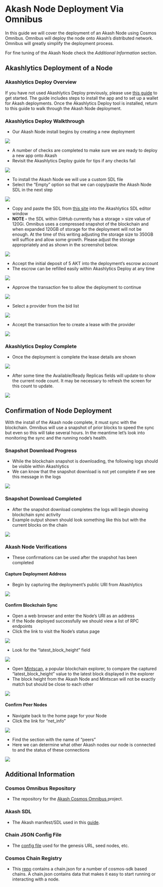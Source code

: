 # Akash Node Deployment Via Omnibus

In this guide we will cover the deployment of an Akash Node using Cosmos Omnibus. Omnibus will deploy the node onto Akash’s distributed network. Omnibus will greatly simplify the deployment process.

For fine tuning of the Akash Node check the _Additional Information_ section.

## Akashlytics Deployment of a Node

### Akashlytics Deploy Overview

If you have not used Akashlytics Deploy previously, please use [this guide](https://docs.akash.network/guides/deploy) to get started. The guide includes steps to install the app and to set up a wallet for Akash deployments. Once the Akashlytics Deploy tool is installed, return to this guide to walk through the Akash Node deployment.

### Akashlytics Deploy Walkthrough

* Our Akash Node install begins by creating a new deployment

![](<../.gitbook/assets/deploymentsHomeScreen (1).png>)

* A number of checks are completed to make sure we are ready to deploy a new app onto Akash
* Revisit the Akashlytics Deploy guide for tips if any checks fail

![](../.gitbook/assets/akashlyticsBaseVerify.png)

* To install the Akash Node we will use a custom SDL file
* Select the “Empty” option so that we can copy/paste the Akash Node SDL in the next step

![](../.gitbook/assets/manifestSelectInitial.png)

* Copy and paste the SDL from [this site](https://github.com/ovrclk/cosmos-omnibus/blob/master/akash/deploy.yml) into the Akashlytics SDL editor window
* **NOTE -** the SDL within GitHub currently has a storage > size value of 120Gi. Omnibus uses a compressed snapshot of the blockchain and when expanded 120GB of storage for the deployment will not be enough. At the time of this writing adjusting the storage size to 350GB will suffice and allow some growth. Please adjust the storage appropriately and as shown in the screenshot below.

![](../.gitbook/assets/sdlWithStorageAdjustment.png)

* Accept the initial deposit of 5 AKT into the deployment’s escrow account
* The escrow can be refilled easily within Akashlytics Deploy at any time

![](../.gitbook/assets/acceptDeposit.png)

* Approve the transaction fee to allow the deployment to continue

![](<../.gitbook/assets/transactionFeeDeployAccept (1).png>)

* Select a provider from the bid list

![](<../.gitbook/assets/bidSelect (1).png>)

* Accept the transaction fee to create a lease with the provider

![](<../.gitbook/assets/bidTransactionFee (1).png>)

### Akashlytics Deploy Complete

* Once the deployment is complete the lease details are shown

![](<../.gitbook/assets/deploymentComplete (2).png>)

* After some time the Available/Ready Replicas fields will update to show the current node count. It may be necessary to refresh the screen for this count to update.

![](<../.gitbook/assets/deploymentCounts (1).png>)

## Confirmation of Node Deployment

With the install of the Akash node complete, it must sync with the blockchain. Omnibus will use a snapshot of prior blocks to speed the sync but even so this will take several hours. In the meantime let’s look into monitoring the sync and the running node’s health.

### Snapshot Download Progress

* While the blockchain snapshot is downloading, the following logs should be visible within Akashlytics
* We can know that the snapshot download is not yet complete if we see this message in the logs

![](<../.gitbook/assets/snapshotDownloading (1).png>)

### Snapshot Download Completed

* After the snapshot download completes the logs will begin showing blockchain sync activity
* Example output shown should look something like this but with the current blocks on the chain

![](<../.gitbook/assets/snapshotDownloadComplete (1).png>)

### Akash Node Verifications

* These confirmations can be used after the snapshot has been completed

#### Capture Deployment Address

* Begin by capturing the deployment’s public URI from Akashlytics

![](<../.gitbook/assets/nodeUIR (1).png>)

#### Confirm Blockchain Sync

* Open a web browser and enter the Node’s URI as an address
* If the Node deployed successfully we should view a list of RPC endpoints
* Click the link to visit the Node’s status page

![](<../.gitbook/assets/rpcStatusLink (2).png>)

* Look for the “latest\_block\_height” field

![](../.gitbook/assets/rpcStatusVerification.png)

* Open [Mintscan](https://www.mintscan.io/akash), a popular blockchain explorer, to compare the captured “latest\_block\_height” value to the latest block displayed in the explorer
* The block height from the Akash Node and Mintscan will not be exactly match but should be close to each other

![](<../.gitbook/assets/mintscanBlockHeight (1).png>)

#### Confirm Peer Nodes

* Navigate back to the home page for your Node
* Click the link for “net\_info”

![](<../.gitbook/assets/rpcNetInfoLink (1).png>)

* Find the section with the name of “peers”
* Here we can determine what other Akash nodes our node is connected to and the status of these connections

![](../.gitbook/assets/rpcNetInfoData.png)

## Additional Information

### Cosmos Omnibus Repository

* The repository for the [Akash Cosmos Omnibus ](https://github.com/ovrclk/cosmos-omnibus)project.

### Akash SDL

* The Akash manifest/SDL used in this [guide](https://github.com/ovrclk/cosmos-omnibus/blob/master/akash/deploy.yml).

### Chain JSON Config File

* The [config file](https://raw.githubusercontent.com/ovrclk/net/master/mainnet/meta.json) used for the genesis URL, seed nodes, etc.

### Cosmos Chain Registry

* This [repo](https://github.com/cosmos/chain-registry) contains a chain.json for a number of cosmos-sdk based chains. A chain.json contains data that makes it easy to start running or interacting with a node.
